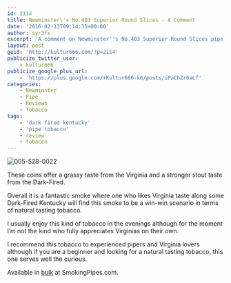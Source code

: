 ```yaml
---
id: 2114
title: Newminster\'s No.403 Superior Round Slices - A Comment
date: '2016-02-13T09:14:35+00:00'
author: syr3fx
excerpt: 'A comment on Newminster''s No.403 Superior Round Slices pipe tobacco.'
layout: post
guid: 'http://kultur666.com/?p=2114'
publicize_twitter_user:
    - kultur666
publicize_google_plus_url:
    - 'https://plus.google.com/+Kultur666-k6/posts/iPaChZr6aLf'
categories:
    - Newminster
    - Pipe
    - Reviews
    - Tobacco
tags:
    - 'dark fired kentucky'
    - 'pipe tobacco'
    - review
    - tobacco
---
```


![005-528-0022](http://localhost:8080/wp-content/uploads/2016/02/005-528-0022.jpg)

These coins offer a grassy taste from the Virginia and a stronger stout taste from the Dark-Fired.

Overall it is a fantastic smoke where one who likes Virginia taste along some Dark-Fired Kentucky will find this smoke to be a win-win scenario in terms of natural tasting tobacco.

I usually enjoy this kind of tobacco in the evenings although for the moment I’m not the kind who fully appreciates Virginias on their own.

I recommend this tobacco to experienced pipers and Virginia lovers although if you are a beginner and looking for a natural tasting tobacco, this one serves well the curious.

Available in [bulk](https://www.smokingpipes.com/tobacco/by-maker/Newminster/bulk/moreinfo.cfm?product_id=102423) at SmokingPipes.com.